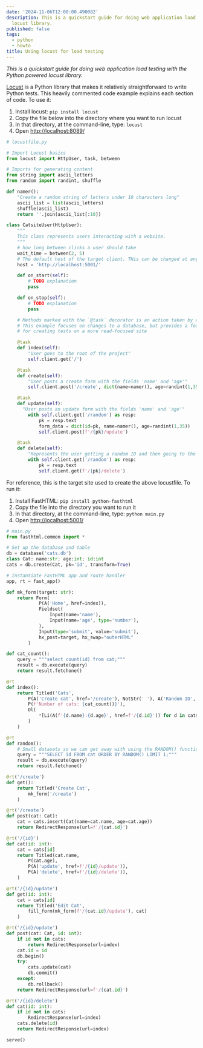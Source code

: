 ```yaml
---
date: '2024-11-06T12:00:00.490082'
description: This is a quickstart guide for doing web application load testing with lthe Python powered
  locust library.
published: false
tags:
  - python
  - howto
title: Using locust for load testing
---
```


_This is a quickstart guide for doing web application load testing with the Python powered locust library._

[Locust](https://locust.io/) is a Python library that makes it relatively straightforward to write Python tests. This heavily commented code example explains each section of code. To use it:

1. Install locust: `pip install locust`
2. Copy the file below into the directory where you want to run locust
3. In that directory, at the command-line, type: `locust`
4. Open [http://localhost:8089/](localhost:8089)

```python
# locustfile.py

# Import Locust basics
from locust import HttpUser, task, between

# Imports for generating content
from string import ascii_letters
from random import randint, shuffle

def namer():
    "Create a random string of letters under 10 characters long"
    ascii_list = list(ascii_letters)
    shuffle(ascii_list)
    return ''.join(ascii_list[:10])

class CatsiteUser(HttpUser):
    """
    This class represents users interacting with a website.
    """
    # how long between clicks a user should take
    wait_time = between(2, 5)
    # The default host of the target client. THis can be changed at any time
    host = 'http://localhost:5001/'

    def on_start(self):
        # TODO explanation      
        pass

    def on_stop(self):
        # TODO explanation
        pass    

    # Methods marked with the `@task` decorator is an action taken by a user
    # This example focuses on changes to a database, but provides a foundation
    # for creating tests on a more read-focused site

    @task
    def index(self):
        "User goes to the root of the project"
        self.client.get('/')

    @task
    def create(self):
        "User posts a create form with the fields 'name' and 'age'"
        self.client.post('/create', dict(name=namer(), age=randint(1,35)))

    @task
    def update(self):
      "User posts an update form with the fields 'name' and 'age'"
        with self.client.get('/random') as resp:
            pk = resp.text
            form_data = dict(id=pk, name=namer(), age=randint(1,35))
            self.client.post(f'/{pk}/update')

    @task
    def delete(self):
        "Represents the user getting a random ID and then going to the delete page for it."
        with self.client.get('/random') as resp:
            pk = resp.text
            self.client.get(f'/{pk}/delete')
```

For reference, this is the target site used to create the above locustfile. To run it:

1. Install FastHTML: `pip install python-fasthtml`
2. Copy the file into the directory you want to run it
3. In that directory, at the command-line, type: `python main.py`
4. Open [http://localhost:5001/](localhost:5001)

```python
# main.py
from fasthtml.common import *

# Set up the database and table
db = database('cats.db')
class Cat: name:str; age:int; id:int
cats = db.create(Cat, pk='id', transform=True)

# Instantiate FastHTML app and route handler
app, rt = fast_app()

def mk_form(target: str):
    return Form(
            P(A('Home', href=index)),
            Fieldset(
                Input(name='name'),
                Input(name='age', type='number'),
            ),
            Input(type='submit', value='submit'),
            hx_post=target, hx_swap="outerHTML"
        )

def cat_count():
    query = """select count(id) from cat;"""
    result = db.execute(query)
    return result.fetchone()

@rt
def index():
    return Titled('Cats',
        P(A('Create cat', href='/create'), NotStr(' '), A('Random ID', href=random)),
        P(f'Number of cats: {cat_count()}'),        
        Ol(
            *[Li(A(f'{d.name}:{d.age}', href=f'/{d.id}')) for d in cats()]
        )
    )

@rt
def random():
    # Small datasets so we can get away with using the RANDOM() function here
    query = """SELECT id FROM cat ORDER BY RANDOM() LIMIT 1;"""
    result = db.execute(query)
    return result.fetchone()

@rt('/create')
def get():
    return Titled('Create Cat', 
        mk_form('/create')
    )

@rt('/create')
def post(cat: Cat):
    cat = cats.insert(Cat(name=cat.name, age=cat.age))
    return RedirectResponse(url=f'/{cat.id}')

@rt('/{id}')
def cat(id: int):
    cat = cats[id]
    return Titled(cat.name, 
        P(cat.age),
        P(A('update', href=f'/{id}/update')),
        P(A('delete', href=f'/{id}/delete')),
    )

@rt('/{id}/update')
def get(id: int):
    cat = cats[id]
    return Titled('Edit Cat',
        fill_form(mk_form(f'/{cat.id}/update'), cat)
    )

@rt('/{id}/update')
def post(cat: Cat, id: int):
    if id not in cats:
        return RedirectResponse(url=index)
    cat.id = id
    db.begin()
    try:
        cats.update(cat)
        db.commit()        
    except:
        db.rollback()
    return RedirectResponse(url=f'/{cat.id}')

@rt('/{id}/delete')
def cat(id: int):
    if id not in cats:
        RedirectResponse(url=index)
    cats.delete(id)
    return RedirectResponse(url=index)

serve()
```




